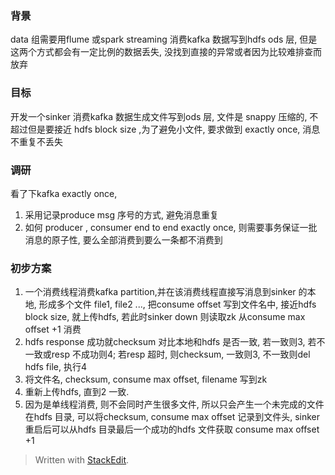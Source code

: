 ### 背景
data 组需要用flume 或spark streaming 消费kafka 数据写到hdfs ods 层, 但是这两个方式都会有一定比例的数据丢失, 没找到直接的异常或者因为比较难排查而放弃

### 目标
开发一个sinker 消费kafka 数据生成文件写到ods 层, 文件是 snappy 压缩的, 不超过但是要接近 hdfs block size ,为了避免小文件, 要求做到 exactly once, 消息不重复不丢失

### 调研
看了下kafka exactly once, 
1. 采用记录produce msg 序号的方式, 避免消息重复
2. 如何 producer , consumer end to end exactly once, 则需要事务保证一批消息的原子性, 要么全部消费到要么一条都不消费到

### 初步方案
1. 一个消费线程消费kafka partition,并在该消费线程直接写消息到sinker 的本地, 形成多个文件 file1, file2 ..., 把consume offset 写到文件名中, 接近hdfs block size, 就上传hdfs, 若此时sinker down 则读取zk 从consume max offset +1 消费
2. hdfs response 成功就checksum 对比本地和hdfs 是否一致, 若一致则3, 若不一致或resp 不成功则4; 若resp 超时, 则checksum, 一致则3, 不一致则del hdfs file, 执行4
3. 将文件名, checksum, consume max offset, filename 写到zk
4. 重新上传hdfs, 直到2 一致.
5. 因为是单线程消费, 则不会同时产生很多文件, 所以只会产生一个未完成的文件在hdfs 目录, 可以将checksum, consume max offset 记录到文件头, sinker 重启后可以从hdfs 目录最后一个成功的hdfs 文件获取 consume max offset +1

> Written with [StackEdit](https://stackedit.io/).
<!--stackedit_data:
eyJoaXN0b3J5IjpbNzIzMDc4OTUyXX0=
-->
